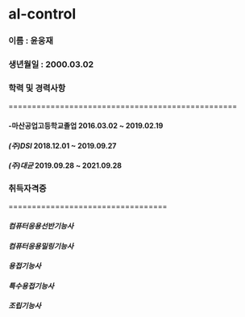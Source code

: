 # al-control

### 이름 : 윤웅재
### 생년월일 : 2000.03.02
### 학력 및 경력사항                     
=================================================
#### -마산공업고등학교졸업    2016.03.02 ~ 2019.02.19  
#### _(주)DSI_                 2018.12.01 ~ 2019.09.27
#### _(주)대균_                2019.09.28 ~ 2021.09.28



### 취득자격증
==================================
#### _컴퓨터응용선반기능사_
#### _컴퓨터응용밀링기능사_
#### _용접기능사_
#### _특수용접기능사_
#### _조립기능사_

